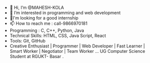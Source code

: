 - 👋 Hi, I’m @MAHESH-KOLA
- 👀 I’m interested in programming and web development
- 💞️I'm looking for a good internship
- 📫 How to reach me : call-9866970181
- Programming : C, C++, Python, Java
- Technical Skills:  HTML, CSS, Java Script, React
- Tools: Git, GitHub
- Creative Enthusiast | Programmer | Web Developer | Fast Learner | Smart Worker | Negotiator | Team Worker ...
  UG Computer Science Student at RGUKT- Basar .

<!---
MAHESH-KOLA/MAHESH-KOLA is a ✨ special ✨ repository because its `README.md` (this file) appears on your GitHub profile.
You can click the Preview link to take a look at your changes.
--->
